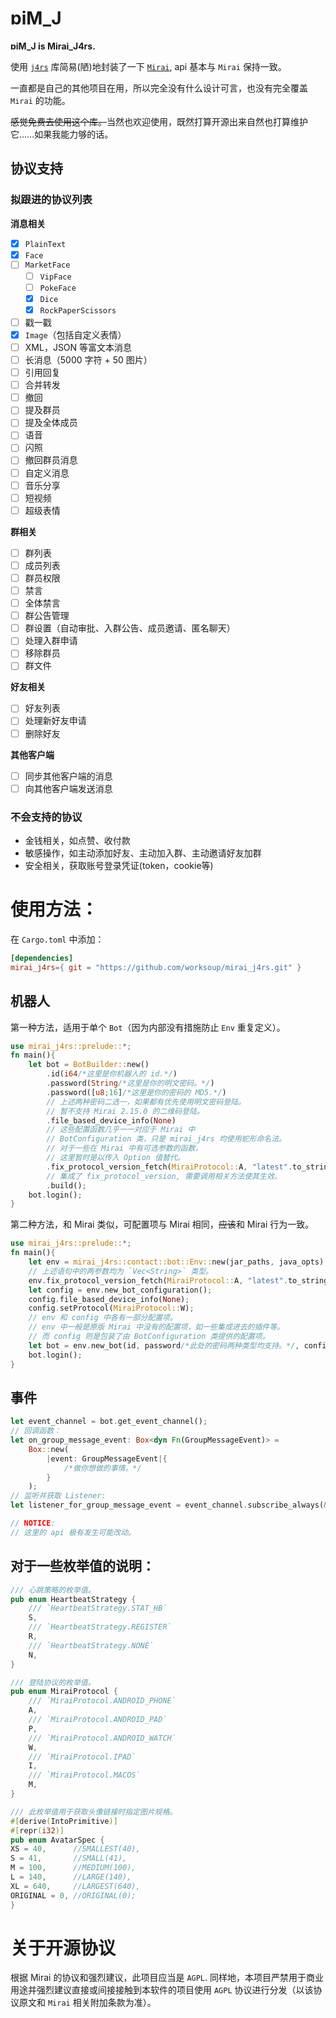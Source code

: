 # ɒiM_J

**ɒiM_J is Mirai_J4rs.**

使用 [`j4rs`](https://crates.io/crates/j4rs) 库简易(陋)地封装了一下 [`Mirai`](https://docs.mirai.mamoe.net/), api
基本与 `Mirai` 保持一致。

一直都是自己的其他项目在用，所以完全没有什么设计可言，也没有完全覆盖 `Mirai` 的功能。

<s>感觉免费去使用这个库。</s>当然也欢迎使用，既然打算开源出来自然也打算维护它……如果我能力够的话。

## 协议支持

### 拟跟进的协议列表

**消息相关**

- [x] `PlainText`
- [x] `Face`
- [ ] `MarketFace`
    - [ ] `VipFace`
    - [ ] `PokeFace`
    - [x] `Dice`
    - [x] `RockPaperScissors`
- [ ] 戳一戳
- [x] `Image`（包括自定义表情）
- [ ] XML，JSON 等富文本消息
- [ ] 长消息（5000 字符 + 50 图片）
- [ ] 引用回复
- [ ] 合并转发
- [ ] 撤回
- [ ] 提及群员
- [ ] 提及全体成员
- [ ] 语音
- [ ] 闪照
- [ ] 撤回群员消息
- [ ] 自定义消息
- [ ] 音乐分享
- [ ] 短视频
- [ ] 超级表情

**群相关**

- [ ] 群列表
- [ ] 成员列表
- [ ] 群员权限
- [ ] 禁言
- [ ] 全体禁言
- [ ] 群公告管理
- [ ] 群设置（自动审批、入群公告、成员邀请、匿名聊天）
- [ ] 处理入群申请
- [ ] 移除群员
- [ ] 群文件

**好友相关**

- [ ] 好友列表
- [ ] 处理新好友申请
- [ ] 删除好友

**其他客户端**

- [ ] 同步其他客户端的消息
- [ ] 向其他客户端发送消息

### 不会支持的协议

- 金钱相关，如点赞、收付款
- 敏感操作，如主动添加好友、主动加入群、主动邀请好友加群
- 安全相关，获取账号登录凭证(token，cookie等)

# 使用方法：

在 `Cargo.toml` 中添加：

 ``` toml
[dependencies]
mirai_j4rs={ git = "https://github.com/worksoup/mirai_j4rs.git" }
 ```

## 机器人

第一种方法，适用于单个 `Bot`（因为内部没有措施防止 `Env` 重复定义）。

``` rust
use mirai_j4rs::prelude::*;
fn main(){
    let bot = BotBuilder::new()
        .id(i64/*这里是你机器人的 id.*/)
        .password(String/*这里是你的明文密码。*/)
        .password([u8;16]/*这里是你的密码的 MD5.*/)
        // 上述两种密码二选一，如果都有优先使用明文密码登陆。
        // 暂不支持 Mirai 2.15.0 的二维码登陆。
        .file_based_device_info(None)
        // 这些配置函数几乎一一对应于 Mirai 中
        // BotConfiguration 类，只是 mirai_j4rs 均使用蛇形命名法。
        // 对于一些在 Mirai 中有可选参数的函数，
        // 这里暂时是以传入 Option 值替代。
        .fix_protocol_version_fetch(MiraiProtocol::A, "latest".to_string())
        // 集成了 fix_protocol_version, 需要调用相关方法使其生效。
        .build();
    bot.login();
}
```

第二种方法，和 Mirai 类似，可配置项与 Mirai 相同，<s>应该</s>和 Mirai 行为一致。

``` rust
use mirai_j4rs::prelude::*;
fn main(){
    let env = mirai_j4rs::contact::bot::Env::new(jar_paths, java_opts);
    // 上述语句中的两参数均为 `Vec<String>` 类型。
    env.fix_protocol_version_fetch(MiraiProtocol::A, "latest".to_string());
    let config = env.new_bot_configuration();
    config.file_based_device_info(None);
    config.setProtocol(MiraiProtocol::W);
    // env 和 config 中各有一部分配置项。
    // env 中一般是原版 Mirai 中没有的配置项，如一些集成进去的插件等。
    // 而 config 则是包装了由 BotConfiguration 类提供的配置项。
    let bot = env.new_bot(id, password/*此处的密码两种类型均支持。*/, config);
    bot.login();
}
```

## 事件

``` rust
let event_channel = bot.get_event_channel();
// 回调函数：
let on_group_message_event: Box<dyn Fn(GroupMessageEvent)> =
    Box::new(
        |event: GroupMessageEvent|{
            /*做你想做的事情。*/
        }
    );
// 监听并获取 Listener:
let listener_for_group_message_event = event_channel.subscribe_always(&on_group_message_event);

// NOTICE:
// 这里的 api 极有发生可能改动。
```

## 对于一些枚举值的说明：

``` rust
/// 心跳策略的枚举值。
pub enum HeartbeatStrategy {
    /// `HeartbeatStrategy.STAT_HB`
    S,
    /// `HeartbeatStrategy.REGISTER`
    R,
    /// `HeartbeatStrategy.NONE`
    N,
}
```

``` rust
/// 登陆协议的枚举值。
pub enum MiraiProtocol {
    /// `MiraiProtocol.ANDROID_PHONE`
    A,
    /// `MiraiProtocol.ANDROID_PAD`
    P,
    /// `MiraiProtocol.ANDROID_WATCH`
    W,
    /// `MiraiProtocol.IPAD`
    I,
    /// `MiraiProtocol.MACOS`
    M,
}
```

``` rust
/// 此枚举值用于获取头像链接时指定图片规格。
#[derive(IntoPrimitive)]
#[repr(i32)]
pub enum AvatarSpec {
XS = 40,      //SMALLEST(40),
S = 41,       //SMALL(41),
M = 100,      //MEDIUM(100),
L = 140,      //LARGE(140),
XL = 640,     //LARGEST(640),
ORIGINAL = 0, //ORIGINAL(0);
}
```

# 关于开源协议

<!-- 等我写完项目再研究一下，暂时是 `MIT`（因为此代码平台默认添加了一个 `MIT` 的协议文件，懒得改了）。 根据 Mirai 的协议，此项目后续应当是 `AGPL`. -->
<!--已经是了。-->
根据 Mirai 的协议和强烈建议，此项目应当是 `AGPL`.
同样地，本项目严禁用于商业用途并强烈建议直接或间接接触到本软件的项目使用 `AGPL` 协议进行分发（以该协议原文和 `Mirai`
相关附加条款为准）。